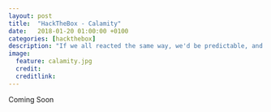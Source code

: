 ```yaml
---
layout: post
title:  "HackTheBox - Calamity"
date:   2018-01-20 01:00:00 +0100
categories: [hackthebox]
description: "If we all reacted the same way, we'd be predictable, and there's always more than one way to view a situation."
image:
  feature: calamity.jpg
  credit:
  creditlink:
---
```


Coming Soon
